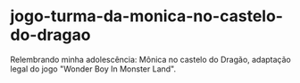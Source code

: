 # jogo-turma-da-monica-no-castelo-do-dragao
Relembrando minha adolescência: Mônica no castelo do Dragão, adaptação legal do jogo "Wonder Boy In Monster Land".

